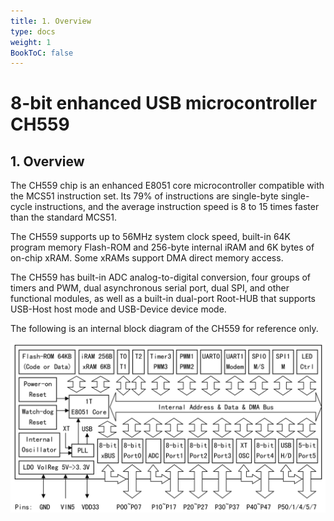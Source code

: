 ```yaml
---
title: 1. Overview
type: docs
weight: 1
BookToC: false
---
```


# 8-bit enhanced USB microcontroller CH559

## 1. Overview

The CH559 chip is an enhanced E8051 core microcontroller compatible with the MCS51 instruction set. Its 79% of instructions are single-byte single-cycle instructions, and the average instruction speed is 8 to 15 times faster than the standard MCS51.

The CH559 supports up to 56MHz system clock speed, built-in 64K program memory Flash-ROM and 256-byte internal iRAM and 6K bytes of on-chip xRAM. Some xRAMs support DMA direct memory access.

The CH559 has built-in ADC analog-to-digital conversion, four groups of timers and PWM, dual asynchronous serial port, dual SPI, and other functional modules, as well as a built-in dual-port Root-HUB that supports USB-Host host mode and USB-Device device mode.

The following is an internal block diagram of the CH559 for reference only.

![Block_Diagram](/docs/1-Overview/images/block_diagram.png "Block Diagram")
